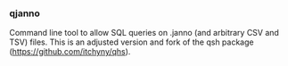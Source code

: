 ### qjanno

Command line tool to allow SQL queries on .janno (and arbitrary CSV and TSV) files. This is an adjusted version and fork of the qsh package (https://github.com/itchyny/qhs).

